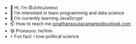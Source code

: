 - 👋 Hi, I’m @JohnJonesc
- 👀 I’m interested in learn programming and data science
- 🌱 I’m currently learning JavaScrypt
- 📫 How to reach me jonathansouzacamargo@outlook.com
- 😄 Pronouns: he/him
- ⚡ Fun fact: i love political science

<!---
JohnJonesc/JohnJonesc is a ✨ special ✨ repository because its `README.md` (this file) appears on your GitHub profile.
You can click the Preview link to take a look at your changes.
--->
